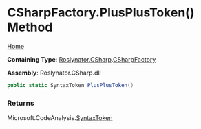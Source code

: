 <a name="_top"></a>

# CSharpFactory\.PlusPlusToken\(\) Method

[Home](../../../../README.md#_top)

**Containing Type**: [Roslynator.CSharp](../../README.md#_top)\.[CSharpFactory](../README.md#_top)

**Assembly**: Roslynator\.CSharp\.dll

```csharp
public static SyntaxToken PlusPlusToken()
```

### Returns

Microsoft\.CodeAnalysis\.[SyntaxToken](https://docs.microsoft.com/en-us/dotnet/api/microsoft.codeanalysis.syntaxtoken)


